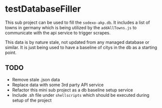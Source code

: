 # testDatabaseFiller

This sub project can be used to fill the `sodexo-akp.db`.
It includes a list of towns in germany which is being utilized by the `addAllTowns.js` to communicate with the api service to trigger scrapes.

This data is by nature stale, not updated from any managed database or similar.
It is just being used to have a baseline of citys in the db as a starting point.

## TODO

* Remove stale .json data
* Replace data with some 3rd party API service
* Refactor this mini sub project as a db baseline setup service
* Include .sh file under `shellscripts` which should be executed during setup of the project